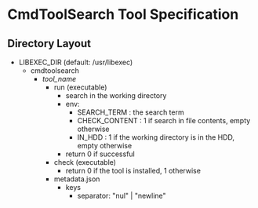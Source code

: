 # CmdToolSearch Tool Specification

## Directory Layout

* LIBEXEC_DIR (default: /usr/libexec)
  * cmdtoolsearch
    * _tool_name_
      * run (executable)
        * search in the working directory
        * env:
          * SEARCH_TERM : the search term
          * CHECK_CONTENT : 1 if search in file contents, empty otherwise
          * IN_HDD : 1 if the working directory is in the HDD, empty otherwise
        * return 0 if successful
      * check (executable)
        * return 0 if the tool is installed, 1 otherwise
      * metadata.json
        * keys
          * separator: "nul" | "newline"
